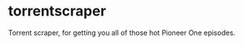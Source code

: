 torrentscraper
==============

Torrent scraper, for getting you all of those hot Pioneer One episodes.
